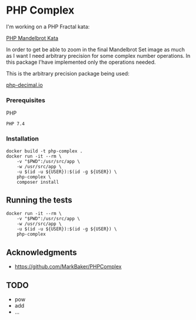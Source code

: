 # PHP Complex

I'm working on a PHP Fractal kata:

[PHP Mandelbrot Kata](https://github.com/HyveInnovate/mandelbrot-kata/tree/php-solution1)

In order to get be able to zoom in the final Mandelbrot Set image as much as I want I need arbitrary precision for some complex number operations. In this package I'have implemented only the operations needed.

This is the arbitrary precision package being used:

[php-decimal.io](https://php-decimal.io/)

### Prerequisites

PHP
```
PHP 7.4
```

### Installation

```
docker build -t php-complex .
docker run -it --rm \
	-v "$PWD":/usr/src/app \
	-w /usr/src/app \
	-u $(id -u ${USER}):$(id -g ${USER}) \
	php-complex \
    composer install
```

## Running the tests

```
docker run -it --rm \
	-v "$PWD":/usr/src/app \
	-w /usr/src/app \
	-u $(id -u ${USER}):$(id -g ${USER}) \
	php-complex
```

## Acknowledgments

* https://github.com/MarkBaker/PHPComplex

## TODO

* pow
* add
* ...
